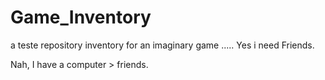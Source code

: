 # Game_Inventory
a teste repository inventory for an imaginary game ..... Yes i need Friends.

Nah, I have a computer > friends.
